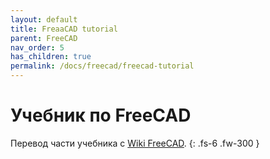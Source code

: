```yaml
---
layout: default
title: FreaaCAD tutorial
parent: FreeCAD
nav_order: 5
has_children: true
permalink: /docs/freecad/freecad-tutorial
---
```


# Учебник по FreeCAD

Перевод части учебника с [Wiki FreeCAD](https://wiki.freecadweb.org/Tutorials/ru).
{: .fs-6 .fw-300 }
